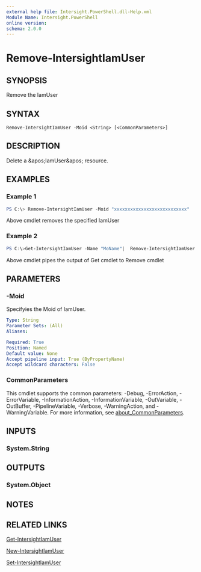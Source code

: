 ```yaml
---
external help file: Intersight.PowerShell.dll-Help.xml
Module Name: Intersight.PowerShell
online version:
schema: 2.0.0
---
```


# Remove-IntersightIamUser

## SYNOPSIS
Remove the IamUser

## SYNTAX

```
Remove-IntersightIamUser -Moid <String> [<CommonParameters>]
```

## DESCRIPTION
Delete a &amp;apos;IamUser&amp;apos; resource.

## EXAMPLES

### Example 1
```powershell
PS C:\> Remove-IntersightIamUser -Moid "xxxxxxxxxxxxxxxxxxxxxxxxxxx"
```
Above cmdlet removes the specified IamUser 

### Example 2
```powershell
PS C:\>Get-IntersightIamUser -Name "MoName"|  Remove-IntersightIamUser
```
Above cmdlet pipes the output of Get cmdlet to Remove cmdlet

## PARAMETERS

### -Moid
Specifyies the Moid of IamUser.

```yaml
Type: String
Parameter Sets: (All)
Aliases:

Required: True
Position: Named
Default value: None
Accept pipeline input: True (ByPropertyName)
Accept wildcard characters: False
```

### CommonParameters
This cmdlet supports the common parameters: -Debug, -ErrorAction, -ErrorVariable, -InformationAction, -InformationVariable, -OutVariable, -OutBuffer, -PipelineVariable, -Verbose, -WarningAction, and -WarningVariable. For more information, see [about_CommonParameters](http://go.microsoft.com/fwlink/?LinkID=113216).

## INPUTS

### System.String

## OUTPUTS

### System.Object
## NOTES

## RELATED LINKS

[Get-IntersightIamUser](./Get-IntersightIamUser.md)

[New-IntersightIamUser](./New-IntersightIamUser.md)

[Set-IntersightIamUser](./Set-IntersightIamUser.md)


